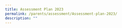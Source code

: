 ```yaml
---
title: Assessment Plan 2023
permalink: /parents/assessment/Assessment-plan-2023/
description: ""
---
```

